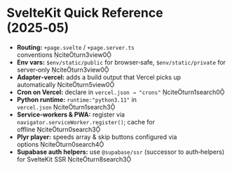 # SvelteKit Quick Reference (2025‑05)

* **Routing:** `+page.svelte` / `+page.server.ts` conventions citeturn3view0  
* **Env vars:** `$env/static/public` for browser‑safe, `$env/static/private` for server‑only citeturn3view0  
* **Adapter‑vercel:** adds a build output that Vercel picks up automatically citeturn5view0  
* **Cron on Vercel:** declare in `vercel.json → "crons"` citeturn1search0  
* **Python runtime:** `runtime:"python3.11"` in `vercel.json` citeturn1search3  
* **Service‑workers & PWA:** register via `navigator.serviceWorker.register()`; cache for offline citeturn0search3  
* **Plyr player:** speeds array & skip buttons configured via options citeturn0search4  
* **Supabase auth helpers:** use `@supabase/ssr` (successor to auth‑helpers) for SvelteKit SSR citeturn8search3  
